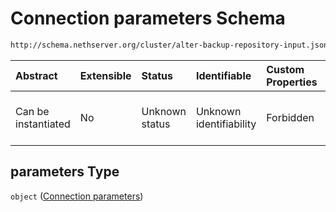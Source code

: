 # Connection parameters Schema

```txt
http://schema.nethserver.org/cluster/alter-backup-repository-input.json#/properties/parameters
```



| Abstract            | Extensible | Status         | Identifiable            | Custom Properties | Additional Properties | Access Restrictions | Defined In                                                                                                |
| :------------------ | :--------- | :------------- | :---------------------- | :---------------- | :-------------------- | :------------------ | :-------------------------------------------------------------------------------------------------------- |
| Can be instantiated | No         | Unknown status | Unknown identifiability | Forbidden         | Allowed               | none                | [alter-backup-repository-input.json\*](cluster/alter-backup-repository-input.json "open original schema") |

## parameters Type

`object` ([Connection parameters](alter-backup-repository-input-properties-connection-parameters.md))
